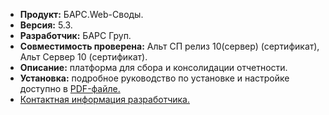 * **Продукт:** БАРС.Web-Своды.
* **Версия:** 5.3.
* **Разработчик:** БАРС Груп.
* **Совместимость проверена:** Альт СП релиз 10(сервер) (сертификат), Альт Сервер 10 (сертификат).
* **Описание:** платформа для сбора и консолидации отчетности.
* **Установка:** подробное руководство по установке и настройке доступно в [PDF-файле.](https://www.basealt.ru/fileadmin/user_upload/compatibility/instr/c115240a3ffee97ccc29db881decaf72.pdf)
* [Контактная информация разработчика.](https://bars.group/)
